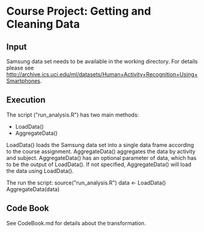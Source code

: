 Course Project: Getting and Cleaning Data
=========================================

Input
-----
Samsung data set needs to be available in the working directory. For details please see http://archive.ics.uci.edu/ml/datasets/Human+Activity+Recognition+Using+Smartphones.


Execution
---------
The script ("run_analysis.R") has two main methods:
* LoadData()
* AggregateData()

LoadData() loads the Samsung data set into a single data frame according to the course assignment. AggregateData() aggregates the data by activity and subject. AggregateData() has an optional parameter of data, which has to be the output of LoadData(). If not specified, AggregateData() will load the data using LoadData().

The run the script:
source("run_analysis.R")
data <- LoadData()
AggregateData(data)

Code Book
-------------------
See CodeBook.md for details about the transformation.
